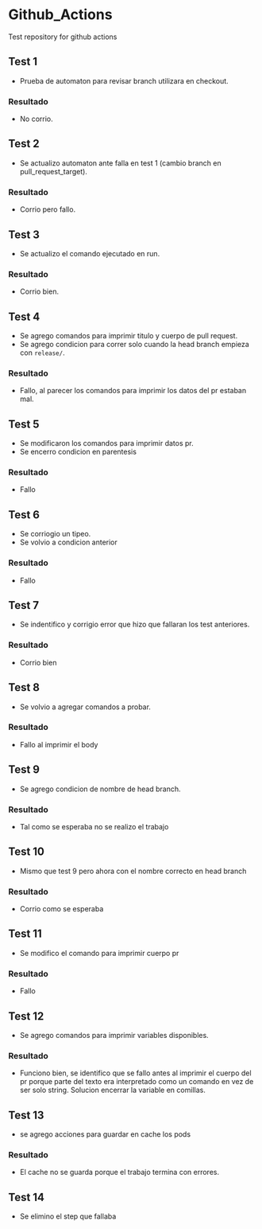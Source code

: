 # Github_Actions
Test repository for github actions
## Test 1
- Prueba de automaton para revisar branch utilizara en checkout.
### Resultado
- No corrio.
## Test 2
- Se actualizo automaton ante falla en test 1 (cambio branch en pull_request_target).
### Resultado
- Corrio pero fallo.
## Test 3
- Se actualizo el comando ejecutado en run.
### Resultado
- Corrio bien.
## Test 4
- Se agrego comandos para imprimir titulo y cuerpo de pull request.
- Se agrego condicion para correr solo cuando la head branch empieza con `release/`.
### Resultado
- Fallo, al parecer los comandos para imprimir los datos del pr estaban mal.
## Test 5
- Se modificaron los comandos para imprimir datos pr.
- Se encerro condicion en parentesis
### Resultado
- Fallo
## Test 6
- Se corriogio un tipeo.
- Se volvio a condicion anterior
### Resultado
- Fallo
## Test 7
- Se indentifico y corrigio error que hizo que fallaran los test anteriores.
### Resultado
- Corrio bien
## Test 8
- Se volvio a agregar comandos a probar.
### Resultado
- Fallo al imprimir el body
## Test 9
- Se agrego condicion de nombre de head branch.
### Resultado
- Tal como se esperaba no se realizo el trabajo
## Test 10
- Mismo que test 9 pero ahora con el nombre correcto en head branch
### Resultado
- Corrio como se esperaba
## Test 11
- Se modifico el comando para imprimir cuerpo pr
### Resultado
- Fallo
## Test 12
- Se agrego comandos para imprimir variables disponibles.
### Resultado
- Funciono bien, se identifico que se fallo antes al imprimir el cuerpo del pr porque parte del texto era interpretado como un comando en vez de ser solo string. Solucion encerrar la variable en comillas.

## Test 13
- se agrego acciones para guardar en cache los pods
### Resultado
- El cache no se guarda porque el trabajo termina con errores.
## Test 14
- Se elimino el step que fallaba
